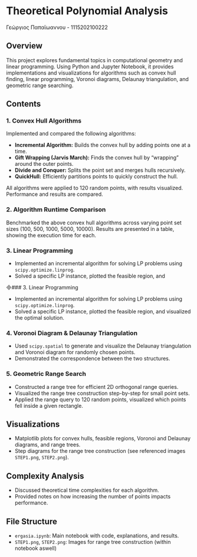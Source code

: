 # Theoretical Polynomial Analysis

Γεώργιος Παπαϊωαννου - 1115202100222

## Overview

This project explores fundamental topics in computational geometry and linear programming. Using Python and Jupyter Notebook, it provides implementations and visualizations for algorithms such as convex hull finding, linear programming, Voronoi diagrams, Delaunay triangulation, and geometric range searching.

## Contents

### 1. Convex Hull Algorithms

Implemented and compared the following algorithms:
- **Incremental Algorithm:** Builds the convex hull by adding points one at a time.
- **Gift Wrapping (Jarvis March):** Finds the convex hull by “wrapping” around the outer points.
- **Divide and Conquer:** Splits the point set and merges hulls recursively.
- **QuickHull:** Efficiently partitions points to quickly construct the hull.

All algorithms were applied to 120 random points, with results visualized. Performance and results are compared.

### 2. Algorithm Runtime Comparison

Benchmarked the above convex hull algorithms across varying point set sizes (100, 500, 1000, 5000, 10000). Results are presented in a table, showing the execution time for each.

### 3. Linear Programming

- Implemented an incremental algorithm for solving LP problems using `scipy.optimize.linprog`.
- Solved a specific LP instance, plotted the feasible region, and

### 3. Linear Programming

- Implemented an incremental algorithm for solving LP problems using `scipy.optimize.linprog`.
- Solved a specific LP instance, plotted the feasible region, and visualized the optimal solution.

### 4. Voronoi Diagram & Delaunay Triangulation

- Used `scipy.spatial` to generate and visualize the Delaunay triangulation and Voronoi diagram for randomly chosen points.
- Demonstrated the correspondence between the two structures.

### 5. Geometric Range Search

- Constructed a range tree for efficient 2D orthogonal range queries.
- Visualized the range tree construction step-by-step for small point sets.
- Applied the range query to 120 random points, visualized which points fell inside a given rectangle.

## Visualizations

- Matplotlib plots for convex hulls, feasible regions, Voronoi and Delaunay diagrams, and range trees.
- Step diagrams for the range tree construction (see referenced images `STEP1.png`, `STEP2.png`).

## Complexity Analysis

- Discussed theoretical time complexities for each algorithm.
- Provided notes on how increasing the number of points impacts performance.

## File Structure

- `ergasia.ipynb`: Main notebook with code, explanations, and results.
- `STEP1.png`, `STEP2.png`: Images for range tree construction (within notebook aswell)

